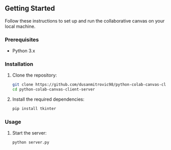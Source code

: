 ## Getting Started

Follow these instructions to set up and run the collaborative canvas on your local machine.

### Prerequisites

- Python 3.x

### Installation

1. Clone the repository:

   ```sh
   git clone https://github.com/dusanmitrovic98/python-colab-canvas-client-server.git
   cd python-colab-canvas-client-server
   ```

2. Install the required dependencies:

   ```sh
   pip install tkinter
   ```

### Usage

1. Start the server:

   ```sh
   python server.py
